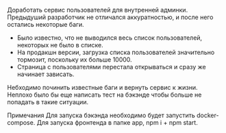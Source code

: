 Доработать сервис пользователей для внутренней админки.
Предыдуший разработчик не отличался аккуратностью, и после него остались некоторые баги.

- Было известно, что не выводился весь список пользователей, некоторых не было в списке.
- На продакшн версии, загрузка списка пользователей значительно тормозит, поскольку их больше 10000.
- Страница с пользователями перестала открываться и сразу же начинает зависать.

Небходимо починить известные баги и вернуть сервис к жизни. Неплохо было бы еще написать тест на бэкэнде чтобы больше не попадать в такие ситуации.

Примечания
Для запуска бэкэнда необходимо будет запустить docker-compose.
Для запуска фронтенда в папке app, npm i + npm start.